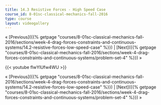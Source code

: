 ```yaml
---
title: 14.3 Resistive Forces - High Speed Case
course_id: 8-01sc-classical-mechanics-fall-2016
type: course
layout: videogallery
---
```

« [Previous]({{% getpage "courses/8-01sc-classical-mechanics-fall-2016/sections/week-4-drag-forces-constraints-and-continuous-systems/14.2-resistive-forces-low-speed-case" %}}) | [Next]({{% getpage "courses/8-01sc-classical-mechanics-fall-2016/sections/week-4-drag-forces-constraints-and-continuous-systems/problem-set-4" %}}) »

{{< youtube flwYlUfw4WU >}}

« [Previous]({{% getpage "courses/8-01sc-classical-mechanics-fall-2016/sections/week-4-drag-forces-constraints-and-continuous-systems/14.2-resistive-forces-low-speed-case" %}}) | [Next]({{% getpage "courses/8-01sc-classical-mechanics-fall-2016/sections/week-4-drag-forces-constraints-and-continuous-systems/problem-set-4" %}}) »